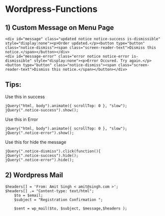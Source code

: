 # Wordpress-Functions

## 1) Custom Message on Menu Page
```
<div id="message" class="updated notice notice-success is-dismissible" style="display:none"><p>Order updated.</p><button type="button" class="notice-dismiss"><span class="screen-reader-text">Dismiss this notice.</span></button></div>
<div id="message-error" class="error notice notice-error is-dismissible" style="display:none"><p>Error Occured. Try again.</p><button type="button" class="notice-dismiss"><span class="screen-reader-text">Dismiss this notice.</span></button></div>
```

## Tips:

Use this in success
```
jQuery("html, body").animate({ scrollTop: 0 }, "slow");
jQuery(".notice-success").show();
```
Use this in Error
```
jQuery("html, body").animate({ scrollTop: 0 }, "slow");
jQuery(".notice-error").show(); 
```
Use this for hide the message
```
jQuery(".notice-dismiss").click(function(){
jQuery(".notice-success").hide();
jQuery(".notice-error").hide();
 ```

## 2) Wordpress Mail

```
$headers[] = 'From: Amit Singh < amit@singh.com >';
$headers[] .= "Content-type: text/html";
	$to = $email;
	$subject = "Registration Confirmation ";
  
	$sent = wp_mail($to, $subject, $message,$headers );
```
